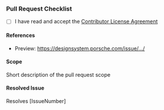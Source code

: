 ### Pull Request Checklist

<!-- Make sure to read and accept the CLA, before you open the pull request: `CONTRIBUTOR_LICENSE_AGREEMENT` -->
<!-- Tick the checkbox in case you accept it (`[x]`) -->

- [ ] I have read and accept the
      [Contributor License Agreement](https://github.com/porscheofficial/oss-docs/blob/67c5b24838a293ce7a964884e6005eb71f2b8579/CONTRIBUTOR_LICENSE_AGREEMENT.md)

#### References

- Preview: https://designsystem.porsche.com/issue/.../

#### Scope

Short description of the pull request scope

#### Resolved Issue

Resolves [IssueNumber]

